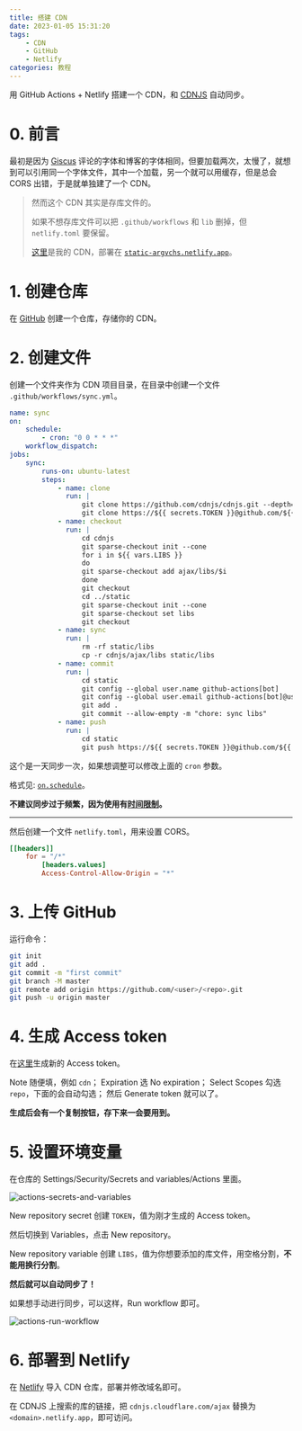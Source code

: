 ```yaml
---
title: 搭建 CDN
date: 2023-01-05 15:31:20
tags:
    - CDN
    - GitHub
    - Netlify
categories: 教程
---
```


用 GitHub Actions + Netlify 搭建一个 CDN，和 [CDNJS](https://cdnjs.com) 自动同步。

<!-- more -->

# 0. 前言

最初是因为 [Giscus](https://giscus-argvchs.netlify.app) 评论的字体和博客的字体相同，但要加载两次，太慢了，就想到可以引用同一个字体文件，其中一个加载，另一个就可以用缓存，但是总会 CORS 出错，于是就单独建了一个 CDN。

> 然而这个 CDN 其实是存库文件的。
>
> 如果不想存库文件可以把 `.github/workflows` 和 `lib` 删掉，但 `netlify.toml` 要保留。
>
> [这里](https://github.com/argvchs/static)是我的 CDN，部署在 [`static-argvchs.netlify.app`](https://static-argvchs.netlify.app)。

# 1. 创建仓库

在 [GitHub](https://github.com/new) 创建一个仓库，存储你的 CDN。

# 2. 创建文件

创建一个文件夹作为 CDN 项目目录，在目录中创建一个文件 `.github/workflows/sync.yml`。

```yaml
name: sync
on:
    schedule:
        - cron: "0 0 * * *"
    workflow_dispatch:
jobs:
    sync:
        runs-on: ubuntu-latest
        steps:
            - name: clone
              run: |
                  git clone https://github.com/cdnjs/cdnjs.git --depth=1 --filter=blob:none --no-checkout
                  git clone https://${{ secrets.TOKEN }}@github.com/${{ github.repository }}.git static --depth=1 --filter=blob:none --no-checkout
            - name: checkout
              run: |
                  cd cdnjs
                  git sparse-checkout init --cone
                  for i in ${{ vars.LIBS }}
                  do
                  git sparse-checkout add ajax/libs/$i
                  done
                  git checkout
                  cd ../static
                  git sparse-checkout init --cone
                  git sparse-checkout set libs
                  git checkout
            - name: sync
              run: |
                  rm -rf static/libs
                  cp -r cdnjs/ajax/libs static/libs
            - name: commit
              run: |
                  cd static
                  git config --global user.name github-actions[bot]
                  git config --global user.email github-actions[bot]@users.noreply.github.com
                  git add .
                  git commit --allow-empty -m "chore: sync libs"
            - name: push
              run: |
                  cd static
                  git push https://${{ secrets.TOKEN }}@github.com/${{ github.repository }}.git
```

这个是一天同步一次，如果想调整可以修改上面的 `cron` 参数。

格式见: [`on.schedule`](https://docs.github.com/en/actions/using-workflows/workflow-syntax-for-github-actions#onschedule)。

**不建议同步过于频繁，因为使用有[时间限制](https://docs.github.com/en/billing/managing-billing-for-github-actions/about-billing-for-github-actions)。**

---

然后创建一个文件 `netlify.toml`，用来设置 CORS。

```toml
[[headers]]
    for = "/*"
        [headers.values]
        Access-Control-Allow-Origin = "*"
```

# 3. 上传 GitHub

运行命令：

```bash
git init
git add .
git commit -m "first commit"
git branch -M master
git remote add origin https://github.com/<user>/<repo>.git
git push -u origin master
```

# 4. 生成 Access token

在[这里](https://github.com/settings/tokens/new)生成新的 Access token。

Note 随便填，例如 `cdn`；
Expiration 选 No expiration；
Select Scopes 勾选 `repo`，下面的会自动勾选；
然后 Generate token 就可以了。

**生成后会有一个复制按钮，存下来一会要用到。**

# 5. 设置环境变量

在仓库的 Settings/Security/Secrets and variables/Actions 里面。

![actions-secrets-and-variables](https://static-argvchs.netlify.app/images/actions-secrets-and-variables.png)

New repository secret 创建 `TOKEN`，值为刚才生成的 Access token。

然后切换到 Variables，点击 New repository。

New repository variable 创建 `LIBS`，值为你想要添加的库文件，用空格分割，**不能用换行分割**。

**然后就可以自动同步了！**

如果想手动进行同步，可以这样，Run workflow 即可。

![actions-run-workflow](https://static-argvchs.netlify.app/images/actions-run-workflow.png)

# 6. 部署到 Netlify

在 [Netlify](https://www.netlify.com) 导入 CDN 仓库，部署并修改域名即可。

在 CDNJS 上搜索的库的链接，把 `cdnjs.cloudflare.com/ajax` 替换为 `<domain>.netlify.app`，即可访问。
